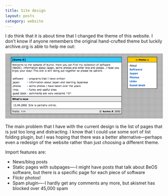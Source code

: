 ```yaml
---
title: Site design
layout: posts
category: website
---
```

I do think that it is about time that I changed the theme of this website. I don’t know if anyone remembers the original hand-crufted theme but luckily archive.org is able to help me out:

![[kumo.it] website in June 2002](/assets/kumoit-20071202.png)

The main problem that I have with the current design is the list of pages that is just too long and distracting. I know that I could use some sort of list folding plugin, but I was hoping that there was a better alternative—perhaps even a redesign of the website rather than just choosing a different theme.

Import features are:
- News/blog posts
- Static pages with subpages—-I might have posts that talk about BeOS software, but there is a specific page for each piece of software
- Flickr photos!
- Spam plugin—-I hardly get any comments any more, but akismet has blocked over 45,000 spam

